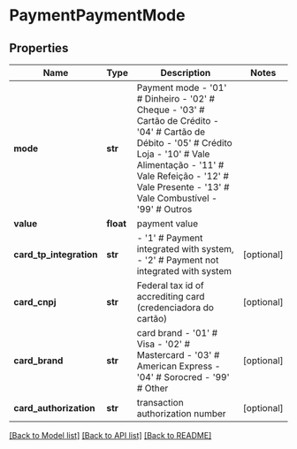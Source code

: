 # PaymentPaymentMode

## Properties
Name | Type | Description | Notes
------------ | ------------- | ------------- | -------------
**mode** | **str** | Payment mode - &#39;01&#39; # Dinheiro - &#39;02&#39; # Cheque - &#39;03&#39; # Cartão de Crédito - &#39;04&#39; # Cartão de Débito - &#39;05&#39; # Crédito Loja - &#39;10&#39; # Vale Alimentação - &#39;11&#39; # Vale Refeição - &#39;12&#39; # Vale Presente - &#39;13&#39; # Vale Combustível - &#39;99&#39; # Outros  | 
**value** | **float** | payment value | 
**card_tp_integration** | **str** | - &#39;1&#39; # Payment integrated with system, - &#39;2&#39; # Payment not integrated with system  | [optional] 
**card_cnpj** | **str** | Federal tax id of accrediting card (credenciadora do cartão) | [optional] 
**card_brand** | **str** | card brand - &#39;01&#39; # Visa - &#39;02&#39; # Mastercard - &#39;03&#39; # American Express - &#39;04&#39; # Sorocred - &#39;99&#39; # Other  | [optional] 
**card_authorization** | **str** | transaction authorization number | [optional] 

[[Back to Model list]](../README.md#documentation-for-models) [[Back to API list]](../README.md#documentation-for-api-endpoints) [[Back to README]](../README.md)


